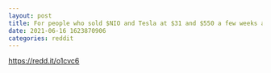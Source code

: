 ```yaml
--- 
layout: post 
title: For people who sold $NIO and Tesla at $31 and $550 a few weeks ago. 
date: 2021-06-16 1623870906 
categories: reddit 
--- 
```

https://redd.it/o1cvc6